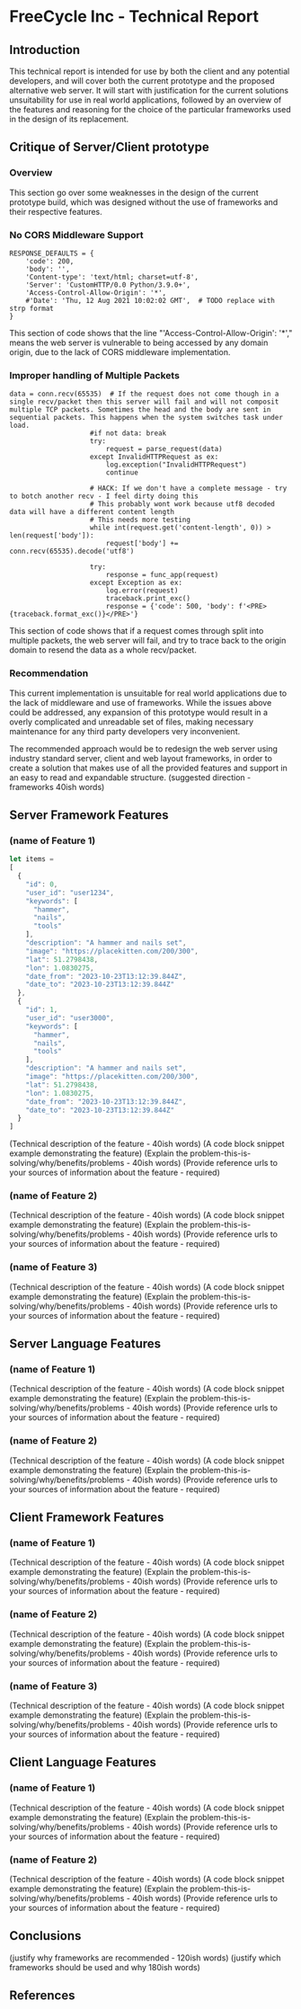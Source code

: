 FreeCycle Inc - Technical Report
================

Introduction
---------------------

This technical report is intended for use by both the client and any potential developers, and will cover both the current prototype and the proposed alternative web server. It will start with justification for the current solutions unsuitability for use in real world applications, followed by an overview of the features and reasoning for the choice of the particular frameworks used in the design of its replacement.

Critique of Server/Client prototype
---------------------

### Overview
This section go over some weaknesses in the design of the current prototype build, which was designed without the use of frameworks and their respective features. 

### No CORS Middleware Support

```
RESPONSE_DEFAULTS = {
    'code': 200, 
    'body': '',
    'Content-type': 'text/html; charset=utf-8',
    'Server': 'CustomHTTP/0.0 Python/3.9.0+',
    'Access-Control-Allow-Origin': '*',
    #'Date': 'Thu, 12 Aug 2021 10:02:02 GMT',  # TODO replace with strp format
}
```
This section of code shows that the line "'Access-Control-Allow-Origin': '*'," means the web server is vulnerable to being accessed by any domain origin, due to the lack of CORS middleware implementation.

### Improper handling of Multiple Packets

```
data = conn.recv(65535)  # If the request does not come though in a single recv/packet then this server will fail and will not composit multiple TCP packets. Sometimes the head and the body are sent in sequential packets. This happens when the system switches task under load.
                    #if not data: break
                    try:
                        request = parse_request(data)
                    except InvalidHTTPRequest as ex:
                        log.exception("InvalidHTTPRequest")
                        continue

                    # HACK: If we don't have a complete message - try to botch another recv - I feel dirty doing this 
                    # This probably wont work because utf8 decoded data will have a different content length 
                    # This needs more testing
                    while int(request.get('content-length', 0)) > len(request['body']):
                        request['body'] += conn.recv(65535).decode('utf8')

                    try:
                        response = func_app(request)
                    except Exception as ex:
                        log.error(request)
                        traceback.print_exc()
                        response = {'code': 500, 'body': f'<PRE>{traceback.format_exc()}</PRE>'}
```
This section of code shows that if a request comes through split into multiple packets, the web server will fail, and try to trace back to the origin domain to resend the data as a whole recv/packet.

### Recommendation

This current implementation is unsuitable for real world applications due to the lack of middleware and use of frameworks. While the issues above could be addressed, any expansion of this prototype would result in a overly complicated and unreadable set of files, making necessary maintenance for any third party developers very inconvenient.

The recommended approach would be to redesign the web server using industry standard server, client and web layout frameworks, in order to create a solution that makes use of all the provided features and support in an easy to read and expandable structure.
(suggested direction - frameworks 40ish words)


Server Framework Features
-------------------------

### (name of Feature 1)

```javascript
let items =
[
  {
    "id": 0,
    "user_id": "user1234",
    "keywords": [
      "hammer",
      "nails",
      "tools"
    ],
    "description": "A hammer and nails set",
    "image": "https://placekitten.com/200/300",
    "lat": 51.2798438,
    "lon": 1.0830275,
    "date_from": "2023-10-23T13:12:39.844Z",
    "date_to": "2023-10-23T13:12:39.844Z"
  },
  {
    "id": 1,
    "user_id": "user3000",
    "keywords": [
      "hammer",
      "nails",
      "tools"
    ],
    "description": "A hammer and nails set",
    "image": "https://placekitten.com/200/300",
    "lat": 51.2798438,
    "lon": 1.0830275,
    "date_from": "2023-10-23T13:12:39.844Z",
    "date_to": "2023-10-23T13:12:39.844Z"
  }
]
```


(Technical description of the feature - 40ish words)
(A code block snippet example demonstrating the feature)
(Explain the problem-this-is-solving/why/benefits/problems - 40ish words)
(Provide reference urls to your sources of information about the feature - required)


### (name of Feature 2)

(Technical description of the feature - 40ish words)
(A code block snippet example demonstrating the feature)
(Explain the problem-this-is-solving/why/benefits/problems - 40ish words)
(Provide reference urls to your sources of information about the feature - required)


### (name of Feature 3)

(Technical description of the feature - 40ish words)
(A code block snippet example demonstrating the feature)
(Explain the problem-this-is-solving/why/benefits/problems - 40ish words)
(Provide reference urls to your sources of information about the feature - required)


Server Language Features
-----------------------

### (name of Feature 1)

(Technical description of the feature - 40ish words)
(A code block snippet example demonstrating the feature)
(Explain the problem-this-is-solving/why/benefits/problems - 40ish words)
(Provide reference urls to your sources of information about the feature - required)


### (name of Feature 2)

(Technical description of the feature - 40ish words)
(A code block snippet example demonstrating the feature)
(Explain the problem-this-is-solving/why/benefits/problems - 40ish words)
(Provide reference urls to your sources of information about the feature - required)



Client Framework Features
-------------------------

### (name of Feature 1)

(Technical description of the feature - 40ish words)
(A code block snippet example demonstrating the feature)
(Explain the problem-this-is-solving/why/benefits/problems - 40ish words)
(Provide reference urls to your sources of information about the feature - required)


### (name of Feature 2)

(Technical description of the feature - 40ish words)
(A code block snippet example demonstrating the feature)
(Explain the problem-this-is-solving/why/benefits/problems - 40ish words)
(Provide reference urls to your sources of information about the feature - required)


### (name of Feature 3)

(Technical description of the feature - 40ish words)
(A code block snippet example demonstrating the feature)
(Explain the problem-this-is-solving/why/benefits/problems - 40ish words)
(Provide reference urls to your sources of information about the feature - required)


Client Language Features
------------------------

### (name of Feature 1)

(Technical description of the feature - 40ish words)
(A code block snippet example demonstrating the feature)
(Explain the problem-this-is-solving/why/benefits/problems - 40ish words)
(Provide reference urls to your sources of information about the feature - required)

### (name of Feature 2)

(Technical description of the feature - 40ish words)
(A code block snippet example demonstrating the feature)
(Explain the problem-this-is-solving/why/benefits/problems - 40ish words)
(Provide reference urls to your sources of information about the feature - required)



Conclusions
-----------

(justify why frameworks are recommended - 120ish words)
(justify which frameworks should be used and why 180ish words)

References
----------